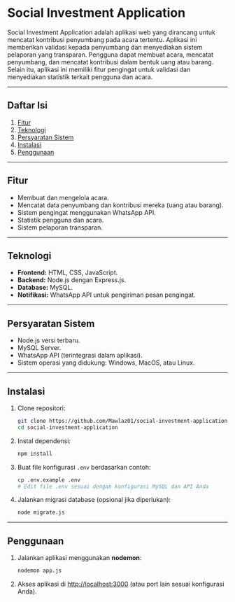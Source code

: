 
# **Social Investment Application**

Social Investment Application adalah aplikasi web yang dirancang untuk mencatat kontribusi penyumbang pada acara tertentu. Aplikasi ini memberikan validasi kepada penyumbang dan menyediakan sistem pelaporan yang transparan. Pengguna dapat membuat acara, mencatat penyumbang, dan mencatat kontribusi dalam bentuk uang atau barang. Selain itu, aplikasi ini memiliki fitur pengingat untuk validasi dan menyediakan statistik terkait pengguna dan acara.

---

## **Daftar Isi**
1. [Fitur](#fitur)
2. [Teknologi](#teknologi)
3. [Persyaratan Sistem](#persyaratan-sistem)
4. [Instalasi](#instalasi)
5. [Penggunaan](#penggunaan)

---

## **Fitur**
- Membuat dan mengelola acara.
- Mencatat data penyumbang dan kontribusi mereka (uang atau barang).
- Sistem pengingat menggunakan WhatsApp API.
- Statistik pengguna dan acara.
- Sistem pelaporan transparan.

---

## **Teknologi**
- **Frontend:** HTML, CSS, JavaScript.
- **Backend:** Node.js dengan Express.js.
- **Database:** MySQL.
- **Notifikasi:** WhatsApp API untuk pengiriman pesan pengingat.

---

## **Persyaratan Sistem**
- Node.js versi terbaru.
- MySQL Server.
- WhatsApp API (terintegrasi dalam aplikasi).
- Sistem operasi yang didukung: Windows, MacOS, atau Linux.

---

## **Instalasi**
1. Clone repositori:
   ```bash
   git clone https://github.com/Mawlaz01/social-investment-application.git
   cd social-investment-application
   ```
2. Instal dependensi:
   ```bash
   npm install
   ```
3. Buat file konfigurasi `.env` berdasarkan contoh:
   ```bash
   cp .env.example .env
   # Edit file .env sesuai dengan konfigurasi MySQL dan API Anda
   ```
4. Jalankan migrasi database (opsional jika diperlukan):
   ```bash
   node migrate.js
   ```

---

## **Penggunaan**
1. Jalankan aplikasi menggunakan **nodemon**:
   ```bash
   nodemon app.js
   ```
2. Akses aplikasi di [http://localhost:3000](http://localhost:3000) (atau port lain sesuai konfigurasi Anda).
